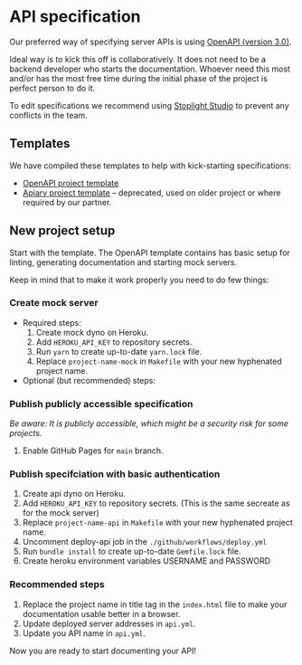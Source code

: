 # API specification

Our preferred way of specifying server APIs is using [OpenAPI (version 3.0)](https://swagger.io/specification/).

Ideal way is to kick this off is collaboratively.
It does not need to be a backend developer who starts the documentation.
Whoever need this most and/or has the most free time during the initial phase of the project is perfect person to do it.

To edit specifications we recommend using [Stoplight Studio](https://stoplight.io/studio/) to prevent any conflicts in the team.

## Templates

We have compiled these templates to help with kick-starting specifications:

- [OpenAPI project template](https://github.com/futuredapp/OpenAPI-Project-Template)
- [Apiary project template](https://github.com/futuredapp/apiary-project-template) – deprecated, used on older project or where required by our partner.

## New project setup

Start with the template.
The OpenAPI template contains has basic setup for linting, generating documentation and starting mock servers.

Keep in mind that to make it work properly you need to do few things:

### Create mock server
- Required steps:
  1. Create mock dyno on Heroku.
  2. Add `HEROKU_API_KEY` to repository secrets.
  3. Run `yarn` to create up-to-date `yarn.lock` file.
  4. Replace `project-name-mock` in `Makefile` with your new hyphenated project name.
- Optional (but recommended) steps:

### Publish publicly accessible specification

_Be aware: It is publicly accessible, which might be a security risk for some projects._
  1. Enable GitHub Pages for `main` branch.

### Publish specifciation with basic authentication
  1. Create api dyno on Heroku.
  2. Add `HEROKU_API_KEY` to repository secrets. (This is the same secreate as for the mock server)
  3. Replace `project-name-api` in `Makefile` with your new hyphenated project name.
  4. Uncomment deploy-api job in the `./github/workflows/deploy.yml`
  5. Run `bundle install` to create up-to-date `Gemfile.lock` file.
  6. Create heroku environment variables USERNAME and PASSWORD

### Recommended steps
  1. Replace the project name in title tag in the `index.html` file to make your documentation usable better in a browser.
  2. Update deployed server addresses in `api.yml`.
  3. Update you API name in `api.yml`.


Now you are ready to start documenting your API!
